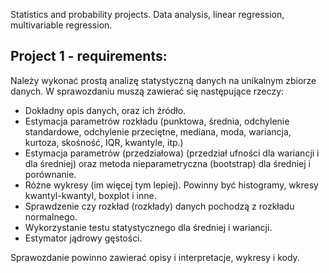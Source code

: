 Statistics and probability projects. Data analysis, linear regression, multivariable regression.

## Project 1 - requirements:
Należy wykonać prostą analizę statystyczną danych na unikalnym zbiorze danych.
W sprawozdaniu muszą zawierać się następujące rzeczy:
- Dokładny opis danych, oraz ich źródło.
- Estymacja parametrów rozkładu (punktowa, średnia, odchylenie standardowe, odchylenie przeciętne, mediana, moda, wariancja, kurtoza, skośność, IQR, kwantyle, itp.)
- Estymacja parametrów (przedziałowa) (przedział ufności dla wariancji i dla średniej) oraz metoda nieparametryczna (bootstrap) dla średniej i porównanie.
- Różne wykresy (im więcej tym lepiej). Powinny być histogramy, wkresy kwantyl-kwantyl, boxplot i inne.
- Sprawdzenie czy rozkład (rozkłady) danych pochodzą z rozkładu normalnego.
- Wykorzystanie testu statystycznego dla średniej i wariancji.
- Estymator jądrowy gęstości.

Sprawozdanie powinno zawierać opisy i interpretacje, wykresy i kody.
